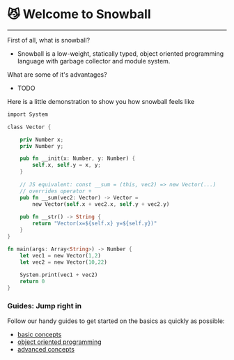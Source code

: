 # 😼 Welcome to Snowball

---

First of all, what is snowball?

* Snowball is a low-weight, statically typed, object oriented programming language with garbage collector and module system.

What are some of it's advantages?

* TODO

Here is a little demonstration to show you how snowball feels like

```rust
import System

class Vector {

    priv Number x;
    priv Number y;

    pub fn __init(x: Number, y: Number) {
        self.x, self.y = x, y;        
    }
    
    // JS equivalent: const __sum = (this, vec2) => new Vector(...)
    // overrides operator +
    pub fn __sum(vec2: Vector) -> Vector = 
        new Vector(self.x + vec2.x, self.y + vec2.y)
    
    pub fn __str() -> String {
        return "Vector(x=${self.x} y=${self.y})"
    } 
}

fn main(args: Array<String>) -> Number {
    let vec1 = new Vector(1,2)
    let vec2 = new Vector(10,22)
    
    System.print(vec1 + vec2)
    return 0
}
```

### Guides: Jump right in

Follow our handy guides to get started on the basics as quickly as possible:

* [basic concepts](guides/basic-concepts.md)
* [object oriented programming](guides/object-oriented-programming.md)
* [advanced concepts](guides/advanced-concepts.md)


<!-- TODO: style this -->
<!-- <larecipe-feedback></larecipe-feedback> -->
